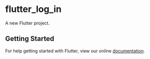 # flutter_log_in

A new Flutter project.

## Getting Started

For help getting started with Flutter, view our online
[documentation](https://flutter.io/).
